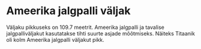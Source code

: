 # Ameerika jalgpalli väljak

Väljaku pikkuseks on 109.7 meetrit. Ameerika jalgpalli ja tavalise
jalgpalliväljakut kasutatakse tihti suurte asjade mõõtmiseks. Näiteks Titaanik
oli kolm Ameerika jalgpalli väljakut pikk.
